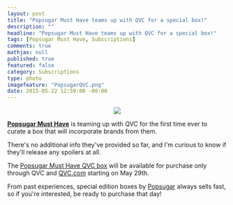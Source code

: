 ```yaml
---
layout: post
title: "Popsugar Must Have teams up with QVC for a special box!"
description: ""
headline: "Popsugar Must Have teams up with QVC for a special box!"
tags: [Popsugar Must Have, Subscriptions]
comments: true
mathjax: null
published: true
featured: false
category: Subscriptions
type: photo
imagefeature: "PopsugarQVC.png"
date: 2015-05-22 12:59:00 -08:00
---
```


<CENTER><IMG SRC='/images/PopsugarQVC.png'></CENTER>
<p><a href="https://musthave.popsugar.com/p/monthly-subscription?utm_source=link&utm_medium=confirmation-page&utm_campaign=referral&utm_content=u:16301514" target="_blank"><b>Popsugar Must Have</b></a> is teaming up with QVC for the first time ever to curate a box that will incorporate brands from them.</p>

<p>There's no additional info they've provided so far, and I'm curious to know if they'll release any spoilers at all.</p>

<p>The <a href="https://musthave.popsugar.com/p/monthly-subscription?utm_source=link&utm_medium=confirmation-page&utm_campaign=referral&utm_content=u:16301514" target="_blank">Popsugar Must Have QVC box</a> will be available for purchase only through QVC and <a href="www.qvc.com">QVC.com</a> starting on May 29th.</p> 

<p>From past experiences, special edition boxes by <a href="https://musthave.popsugar.com/p/monthly-subscription?utm_source=link&utm_medium=confirmation-page&utm_campaign=referral&utm_content=u:16301514" target="_blank">Popsugar</a> always sells fast, so if you're interested, be ready to purchase that day!</p>
